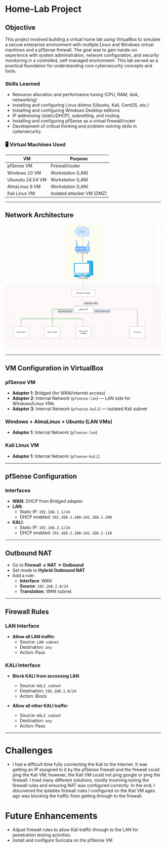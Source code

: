 # Home-Lab Project

## Objective

This project involved building a virtual home lab using VirtualBox to simulate a secure enterprise environment with multiple Linux and Windows virtual machines and a pfSense firewall. The goal was to gain hands-on experience with system administration, network configuration, and security monitoring in a controlled, self-managed environment. This lab served as a practical foundation for understanding core cybersecurity concepts and tools.

### Skills Learned

- Resource allocation and performance tuning (CPU, RAM, disk, networking)
- Installing and configuring Linux distros (Ubuntu, Kali, CentOS, etc.)
- Installing and configuring Windows Desktop editions
- IP addressing (static/DHCP), subnetting, and routing
- Installing and configuring pfSense as a virtual firewall/router
- Development of critical thinking and problem-solving skills in cybersecurity.

### 🖥️ Virtual Machines Used

| VM               | Purpose                        |
|------------------|--------------------------------|
| pfSense VM       | Firewall/router                |
| Windows 10 VM    | Workstation (LAN)              |
| Ubunutu 24.04 VM | Workstation (LAN)              |
| AlmaLinux 9 VM   | Workstation (LAN)              |
| Kali Linux VM    | Isolated attacker VM (DMZ)     |

---

## Network Architecture

![Home Lab Design](images/HomeLabDesign.png)

---

## VM Configuration in VirtualBox

### pfSense VM

- **Adapter 1**: Bridged (for WAN/internet access)
- **Adapter 2**: Internal Network (`pfsense-lan`) — LAN side for Windows/Linux VMs
- **Adapter 3**: Internal Network (`pfsense-kali`) — isolated Kali subnet

### Windows + AlmaLinux + Ubuntu (LAN VMs)

- **Adapter 1**: Internal Network (`pfsense-lan`)

### Kali Linux VM

- **Adapter 1**: Internal Network (`pfsense-kali`)

---

## pfSense Configuration

### Interfaces

- **WAN**: DHCP from Bridged adapter
- **LAN**:
  - Static IP: `192.168.1.1/24`
  - DHCP enabled: `192.168.1.100–192.168.1.200`
- **KALI**:
  - Static IP: `192.168.2.1/24`
  - DHCP enabled: `192.168.2.100–192.168.2.110`

---

## Outbound NAT
- Go to **Firewall → NAT → Outbound**
- Set mode to **Hybrid Outbound NAT**
- Add a rule:
  - **Interface**: WAN
  - **Source**: `192.168.2.0/24`
  - **Translation**: WAN subnet
 
---

## Firewall Rules

### LAN Interface

- **Allow all LAN traffic**:
  - Source: `LAN subnet`
  - Destination: `any`
  - Action: Pass

### KALI Interface

- **Block KALI from accessing LAN**:
  - Source: `KALI subnet`
  - Destination: `192.168.1.0/24`
  - Action: Block

- **Allow all other KALI traffic**:
  - Source: `KALI subnet`
  - Destination: `any`
  - Action: Pass

---

# Challenges

- I had a difficult time fully connecting the Kali to the internet. It was getting an IP assigned to it by the pfSense firewall and the firewall could ping the Kali VM; however, the Kali VM could not ping google or ping the firewall. I tried many different solutions, mostly involving tuning the firewall rules and ensuring NAT was configured correctly. In the end, I discovered the iptables firewall rules I configured on the Kali VM ages ago was blocking the traffic from getting through to the firewall.

# Future Enhancements
- Adjust firewall rules to allow Kali traffic through to the LAN for penetration testing activities
- Install and configure Suricata on the pfSense VM
